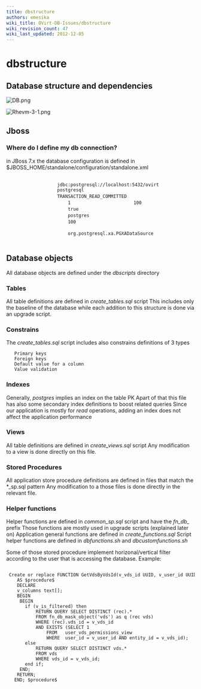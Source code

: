 ```yaml
---
title: dbstructure
authors: emesika
wiki_title: OVirt-DB-Issues/dbstructure
wiki_revision_count: 47
wiki_last_updated: 2012-12-05
---
```


# dbstructure

## Database structure and dependencies

![](DB.png "DB.png")

![](Rhevm-3-1.png "Rhevm-3-1.png")

## Jboss

### Where do I define my db connection?

in JBoss 7.x the database configuration is defined in $JBOSS_HOME/standalone/configuration/standalone.xml

`             `<datasources>
`               `<datasource jndi-name="java:/ENGINEDataSource" pool-name="ENGINEDataSource" enabled="true">
`                   `<connection-url>`jdbc:postgresql://localhost:5432/ovirt`</connection-url>
`                   `<driver>`postgresql`</driver>
`                   `<transaction-isolation>`TRANSACTION_READ_COMMITTED`</transaction-isolation>
`                   `<pool>
`                       `<min-pool-size>`1`</min-pool-size>
`                       `<max-pool-size>`100`</max-pool-size>
`                       `<prefill>`true`</prefill>
`                   `</pool>
`                   `<security>
`                       `<user-name>`postgres`</user-name>
`                   `</security>
`                   `<statement>
`                       `<prepared-statement-cache-size>`100`</prepared-statement-cache-size>
`                   `</statement>
`               `</datasource>
`               `<drivers>
`                   `<driver name="postgresql" module="org.postgresql">
`                       `<xa-datasource-class>`org.postgresql.xa.PGXADataSource`</xa-datasource-class>
`                   `</driver>
`               `</drivers>
`           `</datasources>

## Database objects

All database objects are defined under the *dbscripts* directory

### Tables

All table definitions are defined in *create_tables.sql* script
This includes only the baseline of the database while each addition to this structure is done via an upgrade script.

### Constrains

The *create_tables.sql* script includes also constrains definitions of 3 types

       Primary keys
       Foreign keys
       Default value for a column
       Value validation

### Indexes

Generally, *postgres* implies an index on the table PK
Apart of that this file has also some secondary index definitions to boost related queries
Since our application is mostly for *read* operations, adding an index does not affect the application performance

### Views

All table definitions are defined in *create_views.sql* script
Any modification to a view is done directly on this file.

### Stored Procedures

All application store procedure definitions are defined in files that match the \*_sp.sql pattern
Any modification to a those files is done directly in the relevant file.

### Helper functions

Helper functions are defined in *common_sp.sql* script and have the *fn_db_* prefix
Those functions are mostly used in upgrade scripts (explained later on)
Application general functions are defined in *create_functions.sql*
Script helper functions are defined in *dbfunctions.sh* and *dbcustomfunctions.sh*

Some of those stored procedure implement horizonal/vertical filter according to the user that is accessing the database.
Example:

       Create or replace FUNCTION GetVdsByVdsId(v_vds_id UUID, v_user_id UUID, v_is_filtered BOOLEAN) RETURNS SETOF vds
        AS $procedure$
        DECLARE
        v_columns text[];
        BEGIN
         BEGIN
           if (v_is_filtered) then
               RETURN QUERY SELECT DISTINCT (rec).*
               FROM fn_db_mask_object('vds') as q (rec vds)
               WHERE (rec).vds_id = v_vds_id
               AND EXISTS (SELECT 1
                   FROM   user_vds_permissions_view
                   WHERE  user_id = v_user_id AND entity_id = v_vds_id);
           else
               RETURN QUERY SELECT DISTINCT vds.*
               FROM vds
               WHERE vds_id = v_vds_id;
           end if;
         END;
        RETURN;
       END; $procedure$
